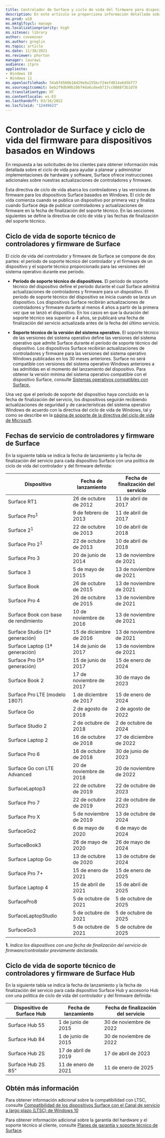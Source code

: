 ```yaml
---
title: Controlador de Surface y ciclo de vida del firmware para dispositivos basados en Windows
description: En este artículo se proporciona información detallada sobre el ciclo de vida para ayudar a planear y administrar implementaciones de hardware y software.
ms.prod: w10
ms.mktglfcycl: manage
ms.localizationpriority: high
ms.sitesec: library
author: coveminer
ms.author: greglin
ms.topic: article
ms.date: 11/30/2021
ms.reviewer: phorton
manager: laurawi
audience: itpro
appliesto:
- Windows 10
- Windows 11
ms.openlocfilehash: 54a6fd560b16d29e8a155bcf24efd814a6d5bf77
ms.sourcegitcommit: beb2f9db90b19b74da6cdee8717cc0888f3b1d70
ms.translationtype: HT
ms.contentlocale: es-ES
ms.lasthandoff: 03/16/2022
ms.locfileid: "12449623"
---
```

# <a name="surface-driver-and-firmware-lifecycle-for-windows-based-devices"></a>Controlador de Surface y ciclo de vida del firmware para dispositivos basados en Windows
 
En respuesta a las solicitudes de los clientes para obtener información más detallada sobre el ciclo de vida para ayudar a planear y administrar implementaciones de hardware y software, Surface ofrece instrucciones adicionales sobre nuestras actualizaciones de controladores y firmware.
 
Esta directiva de ciclo de vida abarca los controladores y las versiones de firmware para los dispositivos Surface basados en Windows. El ciclo de vida comienza cuando se publica un dispositivo por primera vez y finaliza cuando Surface deja de publicar controladores y actualizaciones de firmware en la fecha de finalización del soporte técnico. En las secciones siguientes se define la directiva de ciclo de vida y las fechas de finalización del soporte técnico.

## <a name="surface-driver-and-firmware-support-lifecycle"></a>Ciclo de vida de soporte técnico de controladores y firmware de Surface
 
El ciclo de vida del controlador y firmware de Surface se compone de dos partes: el período de soporte técnico del controlador y el firmware de un dispositivo y el soporte técnico proporcionado para las versiones del sistema operativo durante ese período.

- **Período de soporte técnico de dispositivos.** El período de soporte técnico del dispositivo define el período durante el cual Surface admitirá actualizaciones de controladores y firmware para un dispositivo. El período de soporte técnico del dispositivo se inicia cuando se lanza un dispositivo. Los dispositivos Surface recibirán actualizaciones de controladores y firmware durante al menos 4 años a partir de la primera vez que se lanzó el dispositivo. En los casos en que la duración del soporte técnico sea superior a 4 años, se publicará una fecha de finalización del servicio actualizada antes de la fecha del último servicio.

- **Soporte técnico de la versión del sistema operativo.** El soporte técnico de las versiones del sistema operativo define las versiones del sistema operativo que admite Surface durante el período de soporte técnico del dispositivo. Los dispositivos Surface recibirán actualizaciones de controladores y firmware para las versiones del sistema operativo Windows publicadas en los 30 meses anteriores. Surface no será compatible con versiones del sistema operativo Windows anteriores a las admitidas en el momento del lanzamiento del dispositivo. Para obtener la versión mínima del sistema operativo compatible con el dispositivo Surface, consulte [Sistemas operativos compatibles con Surface.](https://support.microsoft.com/help/2858199/surface-supported-operating-systems)  

 
Una vez que el período de soporte del dispositivo haya concluido en la fecha de finalización del servicio, los dispositivos seguirán recibiendo actualizaciones de seguridad y de características del sistema operativo Windows de acuerdo con la directiva del ciclo de vida de Windows, tal y como se describe en la  [página de soporte de la directiva del ciclo de vida de Microsoft](https://support.microsoft.com/hub/4095338/microsoft-lifecycle-policy).
 

## <a name="surface-driver-and-firmware-servicing-dates"></a>Fechas de servicio de controladores y firmware de Surface

En la siguiente tabla se indica la fecha de lanzamiento y la fecha de finalización del servicio para cada dispositivo Surface con una política de ciclo de vida del controlador y del firmware definida:
 

 Dispositivo                             | Fecha de lanzamiento | Fecha de finalización del servicio |
| ---------------------------------- | ------------ | --------------------- |
| Surface RT1<sup></sup>             | 26 de octubre de 2012   | 11 de abril de 2017             |
| Surface Pro<sup>1</sup>            | 9 de febrero de 2013     | 11 de abril de 2017             |
| Surface 2<sup>1</sup>              | 22 de octubre de 2013   | 10 de abril de 2018             |
| Surface Pro 2<sup>1</sup>          | 22 de octubre de 2013   | 10 de abril de 2018             |
| Surface Pro 3                      | 20 de junio de 2014    | 13 de noviembre de 2021            |
| Surface 3                          | 5 de mayo de 2015     | 13 de noviembre de 2021            |
| Surface Book                       | 26 de octubre de 2015   | 13 de noviembre de 2021            |
| Surface Pro 4                      | 26 de octubre de 2015   | 13 de noviembre de 2021            |
| Surface Book con base de rendimiento | 10 de noviembre de 2016   | 13 de noviembre de 2021            |
| Surface Studio (1ª generación)           | 15 de diciembre de 2016   | 13 de noviembre de 2021            |
| Surface Laptop (1ª generación)           | 14 de junio de 2017    | 13 de noviembre de 2021            |
| Surface Pro (5ª generación)              | 15 de junio de 2017    | 15 de enero de 2024            |
| Surface Book 2                     | 17 de noviembre de 2017   | 30 de mayo de 2023            |
| Surface Pro LTE (modelo 1807)       | 1 de diciembre de 2017    | 15 de enero de 2024             |
| Surface Go                         | 2 de agosto de 2018     | 2 de agosto de 2022              |
| Surface Studio 2                   | 2 de octubre de 2018    | 2 de octubre de 2024             |
| Surface Laptop 2                   | 16 de octubre de 2018   | 27 de diciembre de 2022            |
| Surface Pro 6                      | 16 de octubre de 2018   | 30 de junio de 2023           |
| Surface Go con LTE Advanced       | 20 de noviembre de 2018   | 20 de noviembre de 2022            |
| SurfaceLaptop3                   | 22 de octubre de 2019   | 22 de octubre de 2023            |
| Surface Pro 7                      | 22 de octubre de 2019   | 22 de octubre de 2023            |
| Surface Pro X                      | 5 de noviembre de 2019    | 13 de octubre de 2024             |
| SurfaceGo2                       | 6 de mayo de 2020     | 6 de mayo de 2024              |
| SurfaceBook3                     | 26 de mayo de 2020    | 26 de mayo de 2024             |
| Surface Laptop Go                  | 13 de octubre de 2020   | 13 de octubre de 2024            |
| Surface Pro 7+                     | 15 de enero de 2021 | 15 de enero de 2025 |
| Surface Laptop 4                   | 15 de abril de 2021   | 15 de abril de 2025 |
| SurfacePro8                      | 5 de octubre de 2021   |5 de octubre de 2025|
| SurfaceLaptopStudio              | 5 de octubre de 2021   |5 de octubre de 2025|
| SurfaceGo3                       | 5 de octubre de 2021   |5 de octubre de 2025|

 **1.** *Indica los dispositivos con una fecha de finalización del servicio de firmware/controlador previamente declarada.*

## <a name="surface-hub-driver-and-firmware-support-lifecycle"></a>Ciclo de vida de soporte técnico de controladores y firmware de Surface Hub

En la siguiente tabla se indica la fecha de lanzamiento y la fecha de finalización del servicio para cada dispositivo Surface Hub y accesorio Hub con una política de ciclo de vida del controlador y del firmware definida:
 

| Dispositivo de Surface Hub     | Fecha de lanzamiento              | Fecha de finalización del servicio   |
| ---------------------- | ------------------------- | ---------------------------- |
| Surface Hub 55         | 1 de junio de 2015              | 30 de noviembre de 2022 |
| Surface Hub 84         | 1 de junio de 2015              | 30 de noviembre de 2022 |
| Surface Hub 2S         | 17 de abril de 2019            | 17 de abril de 2023    |
| Surface Hub 2S 85"     | 11 de enero de 2021          | 11 de enero de 2025  | 
 
## <a name="learn-more"></a>Obtén más información

Para obtener información adicional sobre la compatibilidad con LTSC, consulte [Compatibilidad de los dispositivos Surface con el Canal de servicio a largo plazo (LTSC) de Windows 10](surface-device-compatibility-with-windows-10-ltsc.md)

Para obtener información adicional sobre la garantía del hardware y el soporte técnico al cliente, consulte [Planes de garantía y soporte técnico de Surface](https://www.microsoft.com/surface/business/warranty-service-offerings-and-support).
